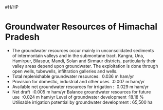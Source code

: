 #H/HP 
# Groundwater Resources of Himachal Pradesh
* The groundwater resources occur mainly in unconsolidated sediments of intermontain valleys and in the submontane tract. Kangra, Una, Hamirpur, Bilaspur, Mandi, Solan and Sirmaur districts, particularly their valley areas depend upon groundwater. The exploitation is done through open wells, tubewells, infiltration galleries and wells. 
* Total replenishable groundwater resources:  0.036 m ham/yr 
* Provision for domestic, industrial and other uses  :0.007 m ham/yr 
* Available net groundwater resources for irrigation :  0.029 m ham/yr 
* Net draft  :0.005 m ham/yr 
Balance groundwater resources for future use  :0.024 m ham/yr 
Level of groundwater development :18.18 % 
Utilisable irrigation potential by groundwater development : 65,500 ha